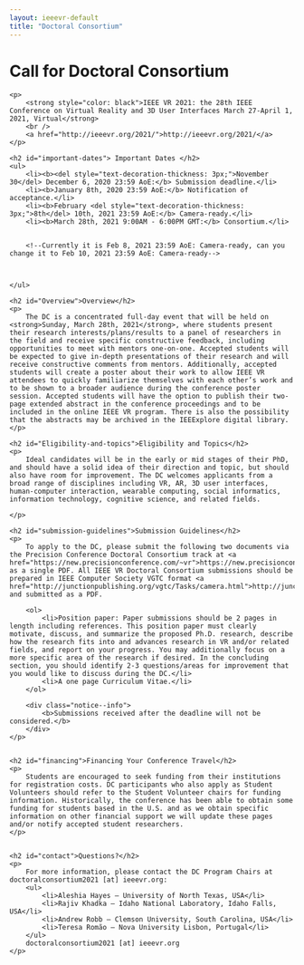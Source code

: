 ```yaml
---
layout: ieeevr-default
title: "Doctoral Consortium"
---
```


<div>
    <h1 id="cfp-doctoral-cosortium"> Call for Doctoral Consortium</h1>

    <p>
        <strong style="color: black">IEEE VR 2021: the 28th IEEE Conference on Virtual Reality and 3D User Interfaces March 27-April 1, 2021, Virtual</strong>
        <br />
        <a href="http://ieeevr.org/2021/">http://ieeevr.org/2021/</a>
    </p>

    <h2 id="important-dates"> Important Dates </h2>
    <ul>
        <li><b><del style="text-decoration-thickness: 3px;">November 30</del> December 6, 2020 23:59 AoE:</b> Submission deadline.</li>
        <li><b>January 8th, 2020 23:59 AoE:</b> Notification of acceptance.</li>
        <li><b>February <del style="text-decoration-thickness: 3px;">8th</del> 10th, 2021 23:59 AoE:</b> Camera-ready.</li>
        <li><b>March 28th, 2021 9:00AM - 6:00PM GMT:</b> Consortium.</li>
        
        
        <!--Currently it is Feb 8, 2021 23:59 AoE: Camera-ready, can you change it to Feb 10, 2021 23:59 AoE: Camera-ready-->


        
    </ul>

    <h2 id="Overview">Overview</h2>
    <p>
        The DC is a concentrated full-day event that will be held on <strong>Sunday, March 28th, 2021</strong>, where students present their research interests/plans/results to a panel of researchers in the field and receive specific constructive feedback, including opportunities to meet with mentors one-on-one. Accepted students will be expected to give in-depth presentations of their research and will receive constructive comments from mentors. Additionally, accepted students will create a poster about their work to allow IEEE VR attendees to quickly familiarize themselves with each other’s work and to be shown to a broader audience during the conference poster session. Accepted students will have the option to publish their two-page extended abstract in the conference proceedings and to be included in the online IEEE VR program. There is also the possibility that the abstracts may be archived in the IEEExplore digital library.
    </p>

    <h2 id="Eligibility-and-topics">Eligibility and Topics</h2>
    <p>
        Ideal candidates will be in the early or mid stages of their PhD, and should have a solid idea of their direction and topic, but should also have room for improvement. The DC welcomes applicants from a broad range of disciplines including VR, AR, 3D user interfaces, human-computer interaction, wearable computing, social informatics, information technology, cognitive science, and related fields.

    </p>

    <h2 id="submission-guidelines">Submission Guidelines</h2>
    <p>
        To apply to the DC, please submit the following two documents via the Precision Conference Doctoral Consortium track at <a href="https://new.precisionconference.com/~vr">https://new.precisionconference.com/~vr</a> as a single PDF. All IEEE VR Doctoral Consortium submissions should be prepared in IEEE Computer Society VGTC format <a href="http://junctionpublishing.org/vgtc/Tasks/camera.html">http://junctionpublishing.org/vgtc/Tasks/camera.html</a> and submitted as a PDF.

        <ol>
            <li>Position paper: Paper submissions should be 2 pages in length including references. This position paper must clearly motivate, discuss, and summarize the proposed Ph.D. research, describe how the research fits into and advances research in VR and/or related fields, and report on your progress. You may additionally focus on a more specific area of the research if desired. In the concluding section, you should identify 2-3 questions/areas for improvement that you would like to discuss during the DC.</li>
            <li>A one page Curriculum Vitae.</li>
        </ol>

        <div class="notice--info">
            <b>Submissions received after the deadline will not be considered.</b>
        </div>
    </p>


    <h2 id="financing">Financing Your Conference Travel</h2>
    <p>
        Students are encouraged to seek funding from their institutions for registration costs. DC participants who also apply as Student Volunteers should refer to the Student Volunteer chairs for funding information. Historically, the conference has been able to obtain some funding for students based in the U.S. and as we obtain specific information on other financial support we will update these pages and/or notify accepted student researchers.
    </p>


    <h2 id="contact">Questions?</h2>
    <p>
        For more information, please contact the DC Program Chairs at doctoralconsortium2021 [at] ieeevr.org:
        <ul>
            <li>Aleshia Hayes ‒ University of North Texas, USA</li>
            <li>Rajiv Khadka ‒ Idaho National Laboratory, Idaho Falls, USA</li>
            <li>Andrew Robb ‒ Clemson University, South Carolina, USA</li>
            <li>Teresa Romão ‒ Nova University Lisbon, Portugal</li>
        </ul>
        doctoralconsortium2021 [at] ieeevr.org
    </p>



</div>
